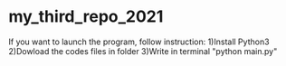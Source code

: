 # my_third_repo_2021
If you want to launch the program, follow instruction:
1)Install Python3
2)Dowload the codes files in folder
3)Write in terminal "python main.py"